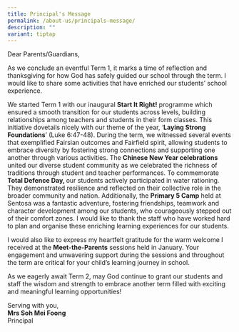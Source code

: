 ```yaml
---
title: Principal's Message
permalink: /about-us/principals-message/
description: ""
variant: tiptap
---
```

<p>Dear Parents/Guardians,</p>
<p>As we conclude an eventful Term 1, it marks a time of reflection and thanksgiving
for how God has safely guided our school through the term. I would like
to share some activities that have enriched our students’ school experience.&nbsp;</p>
<p>We started Term 1 with our inaugural <strong>Start It Right!</strong> programme
which ensured a smooth transition for our students across levels, building
relationships among teachers and students in their form classes. This initiative
dovetails nicely with our theme of the year, ‘<strong>Laying Strong Foundations</strong>’
(Luke 6:47-48). During the term, we witnessed several events that exemplified
Fairsian outcomes and Fairfield spirit, allowing students to embrace diversity
by fostering strong connections and supporting one another through various
activities. The <strong>Chinese New Year celebrations</strong> united our
diverse student community as we celebrated the richness of traditions through
student and teacher performances. To commemorate <strong>Total Defence Day, </strong>our
students actively participated in water rationing. They demonstrated resilience
and reflected on their collective role in the broader community and nation.
Additionally, the <strong>Primary 5 Camp</strong> held at Sentosa was a fantastic
adventure, fostering friendships, teamwork and character development among
our students, who courageously stepped out of their comfort zones. I would
like to thank the staff who have worked hard to plan and organise these
enriching learning experiences for our students.&nbsp;</p>
<p>I would also like to express my heartfelt gratitude for the warm welcome
I received at the <strong>Meet-the-Parents</strong> sessions held in January.
Your engagement and unwavering support during the sessions and throughout
the term are critical for your child’s learning journey in school.&nbsp;</p>
<p>As we eagerly await Term 2, may God continue to grant our students and
staff the wisdom and strength to embrace another term filled with exciting
and meaningful learning opportunities!</p>
<p>Serving with you,
<br><strong>Mrs Soh Mei Foong</strong>
<br>Principal</p>
